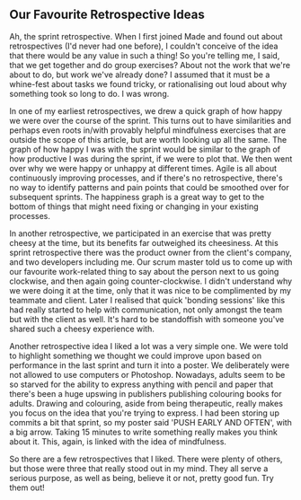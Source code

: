 Our Favourite Retrospective Ideas
---------------------------------

Ah, the sprint retrospective. When I first joined Made and found out about retrospectives (I'd never had one before), I couldn't conceive of the idea that there would be any value in such a thing! So you're telling me, I said, that we get together and do group exercises? About not the work that we're about to do, but work we've already done? I assumed that it must be a whine-fest about tasks we found tricky, or rationalising out loud about why something took so long to do. I was wrong.

In one of my earliest retrospectives, we drew a quick graph of how happy we were over the course of the sprint. This turns out to have similarities and perhaps even roots in/with provably helpful mindfulness exercises that are outside the scope of this article, but are worth looking up all the same. The graph of how happy I was with the sprint would be similar to the graph of how productive I was during the sprint, if we were to plot that. We then went over why we were happy or unhappy at different times. Agile is all about continuously improving processes, and if there's no retrospective, there's no way to identify patterns and pain points that could be smoothed over for subsequent sprints. The happiness graph is a great way to get to the bottom of things that might need fixing or changing in your existing processes.

In another retrospective, we participated in an exercise that was pretty cheesy at the time, but its benefits far outweighed its cheesiness. At this sprint retrospective there was the product owner from the client's company, and two developers including me. Our scrum master told us to come up with our favourite work-related thing to say about the person next to us going clockwise, and then again going counter-clockwise. I didn't understand why we were doing it at the time, only that it was nice to be complimented by my teammate and client. Later I realised that quick 'bonding sessions' like this had really started to help with communication, not only amongst the team but with the client as well. It's hard to be standoffish with someone you've shared such a cheesy experience with.

Another retrospective idea I liked a lot was a very simple one. We were told to highlight something we thought we could improve upon based on performance in the last sprint and turn it into a poster. We deliberately were not allowed to use computers or Photoshop. Nowadays, adults seem to be so starved for the ability to express anything with pencil and paper that there's been a huge upswing in publishers publishing colouring books for adults. Drawing and colouring, aside from being therapeutic, really makes you focus on the idea that you're trying to express. I had been storing up commits a bit that sprint, so my poster said 'PUSH EARLY AND OFTEN', with a big arrow. Taking 15 minutes to write something really makes you think about it. This, again, is linked with the idea of mindfulness.

So there are a few retrospectives that I liked. There were plenty of others, but those were three that really stood out in my mind. They all serve a serious purpose, as well as being, believe it or not, pretty good fun. Try them out!